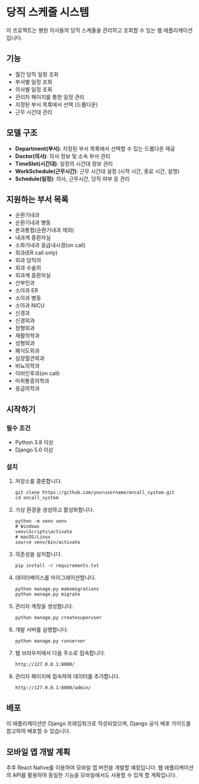 # 당직 스케줄 시스템

이 프로젝트는 병원 의사들의 당직 스케줄을 관리하고 조회할 수 있는 웹 애플리케이션입니다.

## 기능

- 월간 당직 일정 조회
- 부서별 일정 조회
- 의사별 일정 조회
- 관리자 페이지를 통한 일정 관리
- 지정된 부서 목록에서 선택 (드롭다운)
- 근무 시간대 관리

## 모델 구조

- **Department(부서)**: 지정된 부서 목록에서 선택할 수 있는 드롭다운 제공
- **Doctor(의사)**: 의사 정보 및 소속 부서 관리
- **TimeSlot(시간대)**: 일정의 시간대 정보 관리
- **WorkSchedule(근무시간)**: 근무 시간대 설정 (시작 시간, 종료 시간, 설명)
- **Schedule(일정)**: 의사, 근무시간, 당직 여부 등 관리

## 지원하는 부서 목록

- 순환기내과
- 순환기내과 병동
- 분과통합(순환기내과 제외)
- 내과계 중환자실
- 소화기내과 응급내시경(on call)
- 외과(ER call only)
- 외과 당직의
- 외과 수술의
- 외과계 중환자실
- 산부인과
- 소아과 ER
- 소아과 병동
- 소아과 NICU
- 신경과
- 신경외과
- 정형외과
- 재활의학과
- 성형외과
- 폐식도외과
- 심장혈관외과
- 비뇨의학과
- 이비인후과(on call)
- 마취통증의학과
- 응급의학과

## 시작하기

### 필수 조건

- Python 3.8 이상
- Django 5.0 이상

### 설치

1. 저장소를 클론합니다.
   ```
   git clone https://github.com/yourusername/oncall_system.git
   cd oncall_system
   ```

2. 가상 환경을 생성하고 활성화합니다.
   ```
   python -m venv venv
   # Windows
   venv\Scripts\activate
   # macOS/Linux
   source venv/bin/activate
   ```

3. 의존성을 설치합니다.
   ```
   pip install -r requirements.txt
   ```

4. 데이터베이스를 마이그레이션합니다.
   ```
   python manage.py makemigrations
   python manage.py migrate
   ```

5. 관리자 계정을 생성합니다.
   ```
   python manage.py createsuperuser
   ```

6. 개발 서버를 실행합니다.
   ```
   python manage.py runserver
   ```

7. 웹 브라우저에서 다음 주소로 접속합니다.
   ```
   http://127.0.0.1:8000/
   ```

8. 관리자 페이지에 접속하여 데이터를 추가합니다.
   ```
   http://127.0.0.1:8000/admin/
   ```

## 배포

이 애플리케이션은 Django 프레임워크로 작성되었으며, Django 공식 배포 가이드를 참고하여 배포할 수 있습니다.

## 모바일 앱 개발 계획

추후 React Native를 이용하여 모바일 앱 버전을 개발할 예정입니다. 웹 애플리케이션의 API를 활용하여 동일한 기능을 모바일에서도 사용할 수 있게 할 계획입니다. 